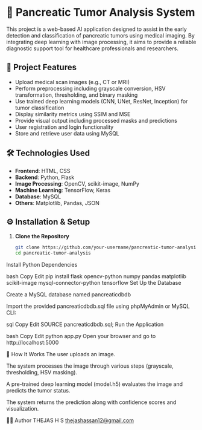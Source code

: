 
# 🧠 Pancreatic Tumor Analysis System

This project is a web-based AI application designed to assist in the early detection and classification of pancreatic tumors using medical imaging. By integrating deep learning with image processing, it aims to provide a reliable diagnostic support tool for healthcare professionals and researchers.

## 📌 Project Features

- Upload medical scan images (e.g., CT or MRI)
- Perform preprocessing including grayscale conversion, HSV transformation, thresholding, and binary masking
- Use trained deep learning models (CNN, UNet, ResNet, Inception) for tumor classification
- Display similarity metrics using SSIM and MSE
- Provide visual output including processed masks and predictions
- User registration and login functionality
- Store and retrieve user data using MySQL

## 🛠️ Technologies Used

- **Frontend**: HTML, CSS
- **Backend**: Python, Flask
- **Image Processing**: OpenCV, scikit-image, NumPy
- **Machine Learning**: TensorFlow, Keras
- **Database**: MySQL
- **Others**: Matplotlib, Pandas, JSON

## ⚙️ Installation & Setup

1. **Clone the Repository**
   ```bash
   git clone https://github.com/your-username/pancreatic-tumor-analysis.git
   cd pancreatic-tumor-analysis
Install Python Dependencies

bash
Copy
Edit
pip install flask opencv-python numpy pandas matplotlib scikit-image mysql-connector-python tensorflow
Set Up the Database

Create a MySQL database named pancreaticdbdb

Import the provided pancreaticdbdb.sql file using phpMyAdmin or MySQL CLI:

sql
Copy
Edit
SOURCE pancreaticdbdb.sql;
Run the Application

bash
Copy
Edit
python app.py
Open your browser and go to http://localhost:5000

🧪 How It Works
The user uploads an image.

The system processes the image through various steps (grayscale, thresholding, HSV masking).

A pre-trained deep learning model (model.h5) evaluates the image and predicts the tumor status.

The system returns the prediction along with confidence scores and visualization.

👨‍💻 Author
THEJAS H S
thejashassan12@gmail.com




